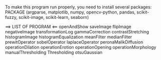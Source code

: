 To make this program run properly, you need to install several packages:
PACKAGE (argparse, matplotlib, numpy, opencv-python, pandas, scikit-fuzzy, scikit-image, scikit-learn, seaborn)

==> LIST OF PROGRAM <==
openAndShow
saveImage
flipImage
negativeImage
transformationLog
gammaCorrection
contrastStretching
histogramImage
histogramEqualization
meanFilter
medianFilter
prewitOperator
sobelOperator
laplaceOperator
peronaMalikDiffusion
operationDilation
operationErotion
operationOpening
operationMorphology
manualThresholding
Thresholding
otsuGaussian
